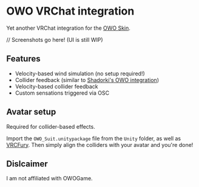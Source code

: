 # OWO VRChat integration

Yet another VRChat integration for the [OWO Skin](https://owogame.com/).

// Screenshots go here! (UI is still WIP)

## Features
* Velocity-based wind simulation (no setup required!)
* Collider feedback (similar to [Shadorki's OWO integration](https://github.com/shadorki/vrc-owo-suit))
* Velocity-based collider feedback
* Custom sensations triggered via OSC

## Avatar setup

Required for collider-based effects.

Import the `OWO_Suit.unitypackage` file from the `Unity` folder, as well as [VRCFury](https://vrcfury.com/).
Then simply align the colliders with your avatar and you're done!


## Dislcaimer

I am not affiliated with OWOGame.